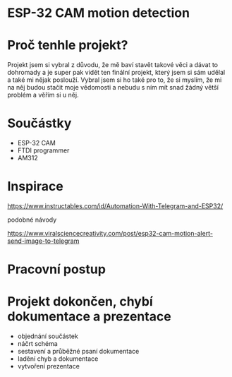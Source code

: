 # ESP-32 CAM motion detection

# Proč tenhle projekt?

Projekt jsem si vybral z důvodu, že mě baví stavět takové věci a dávat to dohromady a je super pak vidět ten finální projekt, který jsem si sám udělal a také mi nějak poslouží. Vybral jsem si ho také pro to, že si myslím, že mi na něj budou stačit moje vědomosti a nebudu s ním mít snad žádný větší problém a věřím si u něj.

# Součástky

- ESP-32 CAM
- FTDI programmer
- AM312

# Inspirace

https://www.instructables.com/id/Automation-With-Telegram-and-ESP32/

podobné návody

https://www.viralsciencecreativity.com/post/esp32-cam-motion-alert-send-image-to-telegram

# Pracovní postup
# Projekt dokončen, chybí dokumentace a prezentace

- objednání součástek
- náčrt schéma 
- sestavení a průběžné psaní dokumentace 
- ladění chyb a dokumentace 
- vytvoření prezentace  
